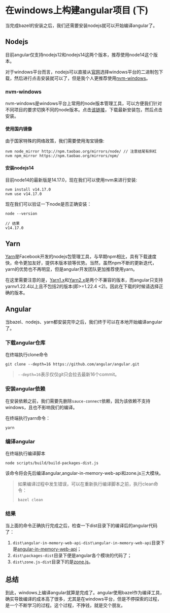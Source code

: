 # 在windows上构建angular项目 (下)

当完成bazel的安装之后，我们还需要安装nodejs就可以开始编译angular了。

## Nodejs

目前angular仅支持nodejs12和nodejs14这两个版本，推荐使用node14这个版本。

对于windows平台而言，nodejs可以直接从[官网](https://nodejs.org/en/)选择windows平台的二进制包下载，然后进行点击安装就可以了，但是我个人更推荐使用[nvm-windows](https://github.com/coreybutler/nvm-windows)。

### nvm-windows

nvm-windows是windows平台上常用的node版本管理工具，可以方便我们针对不同项目的要求切换不同的node版本。点击[该链接](https://github.com/coreybutler/nvm/releases)，下载最新安装包，然后点击安装。

#### 使用国内镜像

由于国家特殊的网络政策，我们需要使用淘宝镜像:

```
nvm node_mirror http://npm.taobao.org/mirrors/node/ // 注意结尾有斜杠
nvm npm_mirror https://npm.taobao.org/mirrors/npm/
```

#### 安装nodejs14

目前node14的最新版是14.17.0，现在我们可以使用nvm来进行安装:

```
nvm install v14.17.0
nvm use v14.17.0
```

现在我们可以验证一下node是否正确安装：

```
node --version

// 结果
v14.17.0
```

## Yarn

[Yarn](https://classic.yarnpkg.com/lang/en/)是Facebook开发的nodejs包管理工具，与早期npm相比，具有下载速度快，命令更加友好，提供本版本锁等优势。当然，虽然npm不断的更新迭代，yarn的优势也不再明显，但是angular开发团队更加推荐使用yarn。

在这里需要注意的是，[Yarn1.x](https://classic.yarnpkg.com/lang/en/)和[Yarn2.x](https://yarnpkg.com/)是两个不兼容的版本，而angular只支持yarnv1.22.4以上且不包括2的版本(即>=1.22.4 <2)。因此在下载的时候请选择正确的版本。

## Angular

当bazel、nodejs、yarn都安装完毕之后，我们终于可以在本地开始编译angular了。

### 下载angular仓库

在终端执行clone命令

```
git clone --depth=16 https://github.com/angular/angular.git
```

> `--depth=16`表示仅仅git只会拉去最新16个commit。

### 安装angular依赖

在安装依赖之前，我们需要先删除`sauce-connect`依赖，因为该依赖不支持windows，且也不影响我们的编译。

在终端执行yarn命令：

```
yarn
```

### 编译angular

在终端执行编译脚本

```
node scripts/build/build-packages-dist.js
```

该命令将会先后编译angular,angular-in-memory-web-api和zone.js三大模块。

> 如果编译过程中发生错误，可以在重新执行编译脚本之前，执行clean命令：
> ```
> bazel clean
> ```

### 结果

当上面的命令正确执行完成之后，检查一下dist目录下的编译后的angular代码了：

1. `dist\angular-in-memory-web-api-dist\angular-in-memory-web-api`目录下是[angular-in-memory-web-api](https://www.npmjs.com/package/angular-in-memory-web-api)；
2. `dist\packages-dist`目录下便是angular各个模块的代码了；
3. `dist\zone.js-dist`目录下的是[zone.js](https://www.npmjs.com/package/zone.js)。

## 总结

到此，windows上编译angular就算是完成了。angular使用bazel作为编译工具，确实导致编译的成本高了很多，尤其是在windows平台，但是不停探索的过程，是一个不断学习的过程。这个过程，不挣钱，就是交个朋友。

